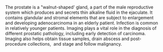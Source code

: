 The prostate is a "walnut-shaped' gland, a part of the male reproductive system which produces and secrets thin alkaline fluid in the ejaculate. It contains glandular and stromal elements that are subject to enlargement and developing adenocarcinoma in an elderly patient. Infection is common in relatively younger patients. Imaging plays a vital role in the diagnosis of different prostatic pathology, including early detection of carcinoma. Imaging also helps obtain tissue samples, drain abscess and post-procedure collections,  and stage and follow malignancy.